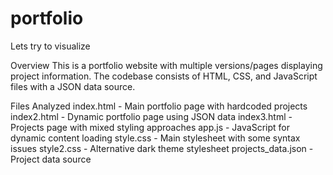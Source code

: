 # portfolio
Lets try to visualize

Overview
This is a portfolio website with multiple versions/pages displaying project information. The codebase consists of HTML, CSS, and JavaScript files with a JSON data source.

Files Analyzed
index.html - Main portfolio page with hardcoded projects
index2.html - Dynamic portfolio page using JSON data
index3.html - Projects page with mixed styling approaches
app.js - JavaScript for dynamic content loading
style.css - Main stylesheet with some syntax issues
style2.css - Alternative dark theme stylesheet
projects_data.json - Project data source

